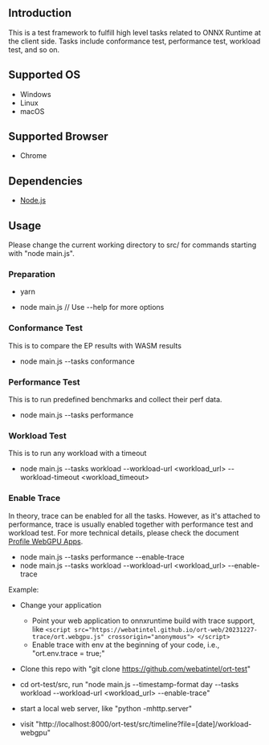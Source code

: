 ## Introduction

This is a test framework to fulfill high level tasks related to ONNX Runtime at the client side. Tasks include conformance test, performance test, workload test, and so on.

## Supported OS

- Windows
- Linux
- macOS

## Supported Browser

- Chrome

## Dependencies

- [Node.js](https://nodejs.org/en/)

## Usage

Please change the current working directory to src/ for commands starting with "node main.js".

### Preparation

- yarn

- node main.js // Use --help for more options

### Conformance Test

This is to compare the EP results with WASM results

- node main.js --tasks conformance

### Performance Test

This is to run predefined benchmarks and collect their perf data.

- node main.js --tasks performance

### Workload Test

This is to run any workload with a timeout

- node main.js --tasks workload --workload-url <workload_url> --workload-timeout <workload_timeout>

### Enable Trace

In theory, trace can be enabled for all the tasks. However, as it's attached to performance, trace is usually enabled together with performance test and workload test. For more technical details, please check the document [Profile WebGPU Apps](https://docs.google.com/document/d/1TuVxjE8jnELBXdhI4QGFgMnUqQn6Q53QA9y4a_dH688/edit).

- node main.js --tasks performance --enable-trace
- node main.js --tasks workload --workload-url <workload_url> --enable-trace

Example:

- Change your application

  - Point your web application to onnxruntime build with trace support, like `<script src="https://webatintel.github.io/ort-web/20231227-trace/ort.webgpu.js" crossorigin="anonymous"> </script>`
  - Enable trace with env at the beginning of your code, i.e., "ort.env.trace = true;"

- Clone this repo with "git clone https://github.com/webatintel/ort-test"
- cd ort-test/src, run "node main.js --timestamp-format day --tasks workload --workload-url <workload_url> --enable-trace"
- start a local web server, like "python -mhttp.server"
- visit "http://localhost:8000/ort-test/src/timeline?file=[date]/workload-webgpu"
